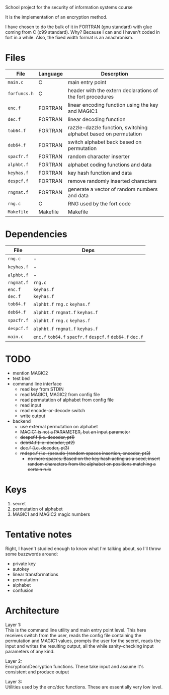 School project for the security of information systems course

It is the implementation of an encryption method.

I have chosen to do the bulk of it in FORTRAN (gnu standard) with glue coming from C (c99 standard). Why? Because I can and I haven't coded in fort in a while. Also, the fixed width format is an anachronism.

Files
=====

| File | Language | Descrption |
|------|----------|------------|
| `main.c` | C | main entry point |
| `forfuncs.h` | C | header with the extern declarations of the fort procedures |
| `enc.f` | FORTRAN | linear encoding function using the key and MAGIC1 |
| `dec.f` | FORTRAN | linear decoding function |
| `tob64.f` | FORTRAN | razzle-dazzle function, switching alphabet based on permutation |
| `deb64.f` | FORTRAN | switch alphabet back based on permutation |
| `spacfr.f` | FORTRAN | random character inserter |
| `alphbt.f` | FORTRAN | alphabet coding functions and data |
| `keyhas.f` | FORTRAN | key hash function and data |
| `despcf.f` | FORTRAN | remove randomly inserted characters |
| `rngmat.f` | FORTRAN | generate a vector of random numbers and data |
| `rng.c` | C | RNG used by the fort code |
| `Makefile` | Makefile | Makefile |

Dependencies
============

| File | Deps |
|------|------|
| `rng.c` | - |
| `keyhas.f` | - |
| `alphbt.f` | - |
| `rngmat.f` | `rng.c` |
| `enc.f` | `keyhas.f` |
| `dec.f` | `keyhas.f` |
| `tob64.f` | `alphbt.f` `rng.c` `keyhas.f` |
| `deb64.f` | `alphbt.f` `rngmat.f` `keyhas.f` |
| `spacfr.f` | `alphbt.f` `rng.c`  `keyhas.f` |
| `despcf.f` | `alphbt.f` `rngmat.f` `keyhas.f` |
| `main.c` | `enc.f` `tob64.f` `spacfr.f` `despcf.f` `deb64.f` `dec.f` |

TODO
====

* mention MAGIC2
* test bed
* command line interface
  - read key from STDIN
  - read MAGIC1, MAGIC2 from config file
  - read permutation of alphabet from config file
  - read input
  - read encode-or-decode switch
  - write output
* backend
  - use external permutation on alphabet
  - ~~MAGIC1 is not a PARAMETER, but an input parameter~~
  - ~~despcf.f (i.e. decoder, pt1)~~
  - ~~deb64.f (i.e. decoder, pt2)~~
  - ~~dec.f (i.e. decoder, pt3)~~
  - ~~rndspc.f (i.e. (pseudo-)random spaces insertion, encoder, pt3)~~
    + ~~no more spaces. Based on the key hash acting as a seed, insert random characters from the alphabet on positions matching a certain rule~~

Keys
====

1. secret
1. permutation of alphabet
1. MAGIC1 and MAGIC2 magic numbers

Tentative notes
===============

Right, I haven't studied enough to know what I'm talking about, so I'll throw some buzzwords around:
* private key
* autokey
* linear transformations
* permutation
* alphabet
* confusion

Architecture
============

Layer 1:  
This is the command line utility and main entry point level. This here receives switch from the user, reads the config file containing the permutation and MAGIC1 values, prompts the user for the secret, reads the input and writes the resulting output, all the while sanity-checking input parameters of any kind.

Layer 2:  
Encryption/Decryption functions. These take input and assume it's consistent and produce output

Layer 3:  
Utilities used by the enc/dec functions. These are essentially very low level.
